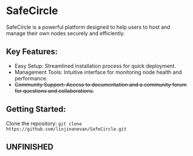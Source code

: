 # SafeCircle
SafeCircle is a powerful platform designed to help users to host and manage their own nodes securely and efficiently.

## Key Features:
- Easy Setup: Streamlined installation process for quick deployment.
- Management Tools: Intuitive interface for monitoring node health and performance.
- ~~Community Support: Access to documentation and a community forum for questions and collaborations.~~

## Getting Started:
Clone the repository:
```git clone https://github.com/linjinanevan/SafeCircle.git```

## UNFINISHED
